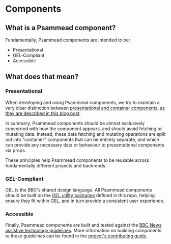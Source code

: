 # Components

## What is a Psammead component?
Fundamentally, Psammead components are intended to be:
* Presentational
* GEL-Compliant
* Accessible

## What does that mean?
### Presentational
When developing and using Psammead components, we try to maintain a very clear distinction between [presentational and container components, as they are described in this blog post](https://medium.com/@dan_abramov/smart-and-dumb-components-7ca2f9a7c7d0). 

In summary, Psammead components should be almost exclusively concerned with how the component appears, and should avoid fetching or mutating data. Instead, these data fetching and mutating operations are split out into "container" components that can be entirely separate, and which can provide any necessary data or behaviour to presentational components via props.

These principles help Psammead components to be reusable across fundamentally different projects and back-ends.

### GEL-Compliant
GEL is the BBC's shared design language. All Psammead components should be built on the [GEL utility packages](../utilities/) defined in this repo, helping ensure they fit within GEL, and in turn provide a consistent user experience.

### Accessible
Finally, Psammead components are built and tested against the [BBC News assistive technology guidelines](https://bbc-news.github.io/accessibility-news-and-you/). More information on building components to these guidelines can be found in the [project's contributing guide](../../CONTRIBUTING.md).